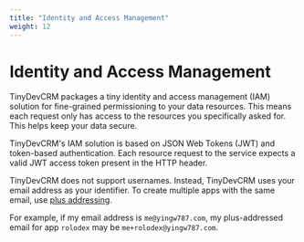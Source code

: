 ```yaml
---
title: "Identity and Access Management"
weight: 12
---
```


# Identity and Access Management

TinyDevCRM packages a tiny identity and access management (IAM) solution for
fine-grained permissioning to your data resources. This means each request only
has access to the resources you specifically asked for. This helps keep your
data secure.

TinyDevCRM's IAM solution is based on JSON Web Tokens (JWT) and token-based
authentication. Each resource request to the service expects a valid JWT access
token present in the HTTP header.

TinyDevCRM does not support usernames. Instead, TinyDevCRM uses your email
address as your identifier. To create multiple apps with the same email, use
[plus addressing](https://www.fastmail.com/help/receive/addressing.html).

For example, if my email address is `me@yingw787.com`, my plus-addressed email
for app `rolodex` may be `me+rolodex@yingw787.com`.
